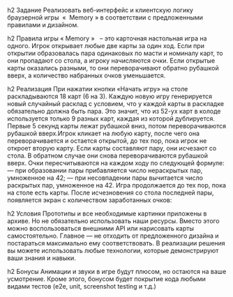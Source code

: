 h2 Задание
Реализовать веб-интерфейс и клиентскую логику браузерной игры ​ « ​ Memory​ » в
соответствии с предложенными правилами и дизайном.

h2 Правила игры
«​ Memory​ » ​ ​ – это карточная настольная игра на одного. Игрок открывает любые две
карты за один ход. Если при открытии образовалась пара одинаковых по масти и
номиналу карт, то они пропадают со стола, а игроку начисляются очки. Если открытые
карты оказались разными, то они переворачивают обратно рубашкой вверх, а
количество набранных очков уменьшается.

h2 Реализация
При нажатии кнопки «Начать игру» на столе раскладываются 18 карт (6 на 3). Каждую
новую игру генерируется новый случайный расклад с условием, что у каждой карты в
раскладке обязательно должна быть пара. Это значит, что из 52-ух карт в колоде
используется только 9 разных карт, каждая из которой дублируется. Первые 5 секунд
карты лежат рубашкой вниз, потом переворачиваются рубашкой вверх.Игрок кликает на 
любую карту, после чего она переворачивается и остается открытой,
до тех пор, пока игрок не откроет вторую карту. Если карты составляют пару, они
исчезают со стола. В обратном случае они снова переворачиваются рубашкой вверх.
Очки пересчитываются на каждом ходу по следующей формуле:
— при образовании пары прибавляется число нераскрытых пар, умноженное на 42;
— при несовпадении пары вычитается число раскрытых пар, умноженное на 42.
Игра продолжается до тех пор, пока на столе есть карты. После исчезновения со стола
последней пары, появляется экран с количеством заработанных очков:

h2 Условия
Прототипы и все необходимые картинки приложены в архиве. Но не обязательно
использовать наши ресурсы. Вместо этого можно воспользоваться внешними API или
нарисовать карты самостоятельно. Главное — не отходить от предложенного дизайна
и постараться максимально ему соответствовать.
В реализации решения вы можете использовать любые технологии, которые
демонстрируют ваши знания и навыки.

h2 Бонусы
Анимации и звуки в игре будут плюсом, но остаются на ваше усмотрение.
Кроме этого, бонусом будет покрытие кода любыми видами тестов (e2e, unit,
screenshot testing и т.д.)

